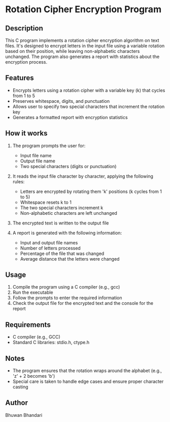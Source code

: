 # Rotation Cipher Encryption Program

## Description

This C program implements a rotation cipher encryption algorithm on text files. It's designed to encrypt letters in the input file using a variable rotation based on their position, while leaving non-alphabetic characters unchanged. The program also generates a report with statistics about the encryption process.

## Features

- Encrypts letters using a rotation cipher with a variable key (k) that cycles from 1 to 5
- Preserves whitespace, digits, and punctuation
- Allows user to specify two special characters that increment the rotation key
- Generates a formatted report with encryption statistics

## How it works

1. The program prompts the user for:
    - Input file name
    - Output file name
    - Two special characters (digits or punctuation)

2. It reads the input file character by character, applying the following rules:
    - Letters are encrypted by rotating them 'k' positions (k cycles from 1 to 5)
    - Whitespace resets k to 1
    - The two special characters increment k
    - Non-alphabetic characters are left unchanged

3. The encrypted text is written to the output file

4. A report is generated with the following information:
    - Input and output file names
    - Number of letters processed
    - Percentage of the file that was changed
    - Average distance that the letters were changed

## Usage

1. Compile the program using a C compiler (e.g., gcc)
2. Run the executable
3. Follow the prompts to enter the required information
4. Check the output file for the encrypted text and the console for the report

## Requirements

- C compiler (e.g., GCC)
- Standard C libraries: stdio.h, ctype.h

## Notes

- The program ensures that the rotation wraps around the alphabet (e.g., 'z' + 2 becomes 'b')
- Special care is taken to handle edge cases and ensure proper character casting

## Author

Bhuwan Bhandari
